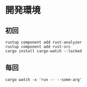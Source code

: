 # 開発環境

## 初回

```
rustup component add rust-analyzer
rustup component add rust-src
cargo install cargo-watch --locked
```

## 毎回

```
cargo watch -x 'run -- --some-arg'
```


